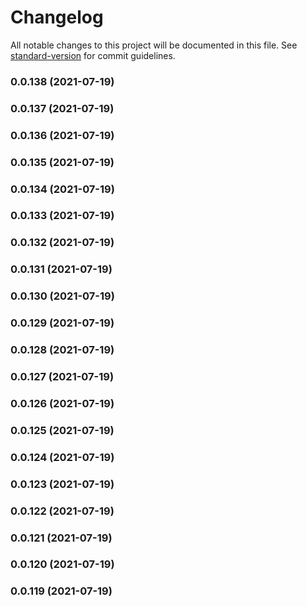 # Changelog

All notable changes to this project will be documented in this file. See [standard-version](https://github.com/conventional-changelog/standard-version) for commit guidelines.

### 0.0.138 (2021-07-19)

### 0.0.137 (2021-07-19)

### 0.0.136 (2021-07-19)

### 0.0.135 (2021-07-19)

### 0.0.134 (2021-07-19)

### 0.0.133 (2021-07-19)

### 0.0.132 (2021-07-19)

### 0.0.131 (2021-07-19)

### 0.0.130 (2021-07-19)

### 0.0.129 (2021-07-19)

### 0.0.128 (2021-07-19)

### 0.0.127 (2021-07-19)

### 0.0.126 (2021-07-19)

### 0.0.125 (2021-07-19)

### 0.0.124 (2021-07-19)

### 0.0.123 (2021-07-19)

### 0.0.122 (2021-07-19)

### 0.0.121 (2021-07-19)

### 0.0.120 (2021-07-19)

### 0.0.119 (2021-07-19)
